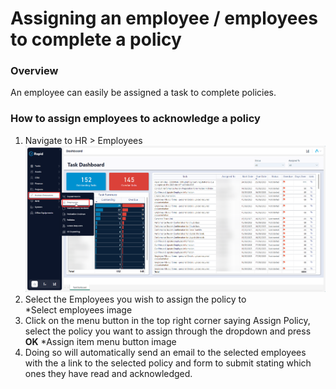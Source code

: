 # Assigning an employee / employees to complete a policy

### Overview

An employee can easily be assigned a task to complete policies.

### How to assign employees to acknowledge a policy

1. Navigate to HR &gt; Employees  
    ![Navigate to Employees](<../assigning-via-onboarding/Step 1.png>)
2. Select the Employees you wish to assign the policy to  
    *Select employees image
3. Click on the menu button in the top right corner saying Assign Policy, select the policy you want to assign through the dropdown and press ****OK**** 
    *Assign item menu button image
4. Doing so will automatically send an email to the selected employees with the a link to the selected policy and form to submit stating which ones they have read and acknowledged.